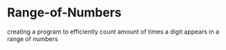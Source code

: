 # Range-of-Numbers
creating a program to efficiently count amount of times a digit appears in a range of numbers
